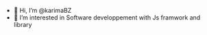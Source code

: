 - 👋 Hi, I’m @karimaBZ 
- 👀 I’m interested in Software developpement with Js framwork and library 

<!---
karimaBZ/karimaBZ is a ✨ special ✨ repository because its `README.md` (this file) appears on your GitHub profile.
You can click the Preview link to take a look at your changes.
--->
